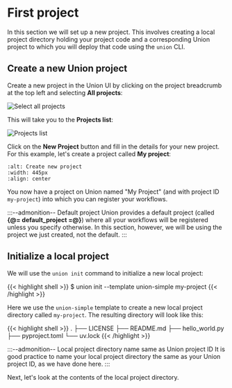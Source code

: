 # First project

In this section we will set up a new project.
This involves creating a local project directory holding your project code
and a corresponding Union project to which you will deploy that code using the `union` CLI.

## Create a new Union project

Create a new project in the Union UI by clicking on the project breadcrumb at the top left and selecting **All projects**:

![Select all projects](/_static/images/user-guide/getting-started/first-project/select-all-projects.png)

This will take you to the **Projects list**:

![Projects list](/_static/images/user-guide/getting-started/first-project/projects-list.png)

Click on the **New Project** button and fill in the details for your new project.
For this example, let's create a project called **My project**:

```--image-- /_static/images/user-guide/getting-started/first-project/create-new-project.png
:alt: Create new project
:width: 445px
:align: center
```

You now have a project on Union named "My Project" (and with project ID `my-project`) into which you can register your workflows.

:::--admonition-- Default project
Union provides a default project (called **{@= default_project =@}**) where all your workflows will be registered unless you specify otherwise.
In this section, however, we will be using the project we just created, not the default.
:::

## Initialize a local project

We will use the `union init` command to initialize a new local project:

{{< highlight shell >}}
$ union init --template union-simple my-project
{{< /highlight >}}

Here we use the `union-simple` template to create a new local project directory called `my-project`.
The resulting directory will look like this:

{{< highlight shell >}}
.
├── LICENSE
├── README.md
├── hello_world.py
├── pyproject.toml
└── uv.lock
{{< /highlight >}}

:::--admonition-- Local project directory name same as Union project ID
It is good practice to name your local project directory the same as your Union project ID, as we have done here.
:::

Next, let's look at the contents of the local project directory.
